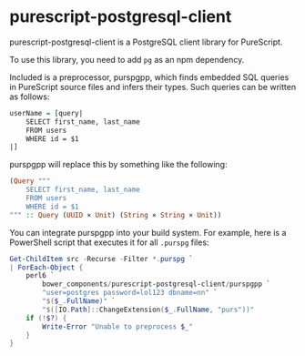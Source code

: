 # purescript-postgresql-client

purescript-postgresql-client is a PostgreSQL client library for PureScript.

To use this library, you need to add `pg` as an npm dependency.

Included is a preprocessor, purspgpp, which finds embedded SQL queries in
PureScript source files and infers their types. Such queries can be written as
follows:

```purescript
userName = [query|
    SELECT first_name, last_name
    FROM users
    WHERE id = $1
|]
```

purspgpp will replace this by something like the following:

```purescript
(Query """
    SELECT first_name, last_name
    FROM users
    WHERE id = $1
""" :: Query (UUID × Unit) (String × String × Unit))
```

You can integrate purspgpp into your build system. For example, here is a
PowerShell script that executes it for all `.purspg` files:

```powershell
Get-ChildItem src -Recurse -Filter *.purspg `
| ForEach-Object {
    perl6 `
        bower_components/purescript-postgresql-client/purspgpp `
        "user=postgres password=lol123 dbname=nn" `
        "$($_.FullName)" `
        "$([IO.Path]::ChangeExtension($_.FullName, "purs"))"
    if (!$?) {
        Write-Error "Unable to preprocess $_"
    }
}
```

